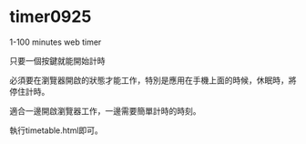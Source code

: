 # timer0925
1-100 minutes web timer

只要一個按鍵就能開始計時

必須要在瀏覽器開啟的狀態才能工作，特別是應用在手機上面的時候，休眠時，將停住計時。

適合一邊開啟瀏覽器工作，一邊需要簡單計時的時刻。

執行timetable.html即可。
